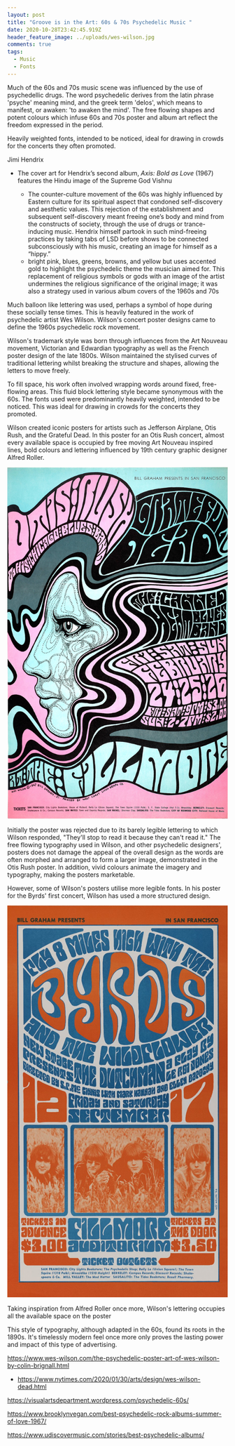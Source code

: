 ```yaml
---
layout: post
title: "Groove is in the Art: 60s & 70s Psychedelic Music "
date: 2020-10-28T23:42:45.919Z
header_feature_image: ../uploads/wes-wilson.jpg
comments: true
tags:
  - Music
  - Fonts
---
```

Much of the 60s and 70s music scene was influenced by the use of psychedellic drugs. The word psychedelic derives from the latin phrase 'psyche' meaning mind, and the greek term 'delos', which means to manifest, or awaken: 'to awaken the mind'. The free flowing shapes and potent colours which infuse 60s and 70s poster and album art reflect the freedom expressed in the period. 

Heavily weighted fonts, intended to be noticed,  ideal for drawing in crowds for the concerts they often promoted. 

Jimi Hendrix

* The cover art for Hendrix’s second album, *Axis: Bold as Love* (1967) features the Hindu image of the Supreme God Vishnu

  * The counter-culture movement of the 60s was highly influenced by Eastern culture for its spiritual aspect that condoned self-discovery and aesthetic values. This rejection of the establishment and subsequent self-discovery meant freeing one’s body and mind from the constructs of society, through the use of drugs or trance-inducing music. Hendrix himself partook in such mind-freeing practices by taking tabs of LSD before shows to be connected subconsciously with his music, creating an image for himself as a “hippy.”
  * bright pink, blues, greens, browns, and yellow but uses accented gold to highlight the psychedelic theme the musician aimed for. This replacement of religious symbols or gods with an image of the artist undermines the religious significance of the original image; it was also a strategy used in various album covers of the 1960s and 70s





Much balloon like lettering was used, perhaps a symbol of hope during these socially tense times. This is heavily featured in the work of psychedelic artist Wes Wilson. Wilson's concert poster designs came to define the 1960s psychedelic rock movement.   

Wilson's trademark style was born through influences from the Art Nouveau movement, Victorian and Edwardian typography as well as the French poster design of the late 1800s. Wilson maintained the stylised curves of traditional lettering whilst breaking the structure and shapes, allowing the letters to move freely. 

To fill space, his work often involved wrapping words around fixed, free-flowing areas. This fluid block lettering style became synonymous with the 60s. The fonts used were predominantly heavily weighted, intended to be noticed. This was ideal for drawing in crowds for the concerts they promoted. 

Wilson created iconic posters for artists such as Jefferson Airplane, Otis Rush, and the Grateful Dead. In this poster for an Otis Rush concert, almost every available space is occupied by free moving Art Nouveau inspired lines, bold colours and lettering influenced by 19th century graphic designer Alfred Roller. 



![Wes Wilson, Otis Rush at the Fillmore (1967)](../uploads/wes-wilson-poster.jpg "Wes Wilson, Otis Rush at the Fillmore (1967)")

Initially the poster was rejected due to its barely legible lettering to which Wilson responded, "They'll stop to read it because they can't read it." The free flowing typography used in Wilson, and other psychedelic designers', posters does not damage the appeal of the overall design as the words are often morphed and arranged to form a larger image, demonstrated in the Otis Rush poster. In addition, vivid colours animate the imagery and typography, making the posters marketable.   

However, some of Wilson's posters utilise more legible fonts. In his poster for the Byrds' first concert, Wilson has used a more structured design. 

![Wes Wilson [Untitled] (The Byrds), 1966 ](../uploads/byrds.jpg "Wes Wilson [Untitled] (The Byrds) 1966")

Taking inspiration from Alfred Roller once more, Wilson's lettering occupies all the available space on the poster 





This style of typography, although adapted in the 60s, found its roots in the 1890s. It's timelessly modern feel once more only proves the lasting power and impact of this type of advertising. 

https://www.wes-wilson.com/the-psychedelic-poster-art-of-wes-wilson-by-colin-brignall.html

* https://www.nytimes.com/2020/01/30/arts/design/wes-wilson-dead.html 

https://visualartsdepartment.wordpress.com/psychedelic-60s/ 

https://www.brooklynvegan.com/best-psychedelic-rock-albums-summer-of-love-1967/

https://www.udiscovermusic.com/stories/best-psychedelic-albums/